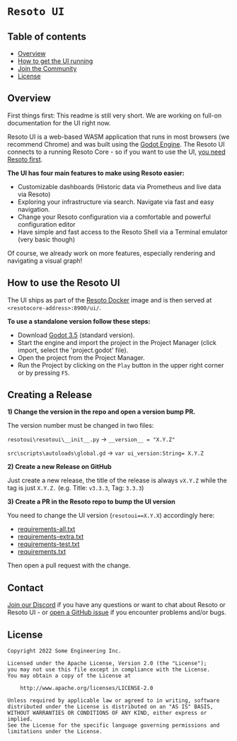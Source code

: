 # `Resoto UI`

## Table of contents

* [Overview](#overview)
* [How to get the UI running](#overview)
* [Join the Community](#contact)
* [License](#license)


## Overview
First things first: This readme is still very short. We are working on full-on documentation for the UI right now.

Resoto UI is a web-based WASM application that runs in most browsers (we recommend Chrome) and was built using the [Godot Engine](https://godotengine.org/).
The Resoto UI connects to a running Resoto Core - so if you want to use the UI, [you need Resoto first](https://github.com/someengineering/resoto).

**The UI has four main features to make using Resoto easier:**
- Customizable dashboards (Historic data via Prometheus and live data via Resoto)
- Exploring your infrastructure via search. Navigate via fast and easy navigation.
- Change your Resoto configuration via a comfortable and powerful configuration editor
- Have simple and fast access to the Resoto Shell via a Terminal emulator (very basic though)

Of course, we already work on more features, especially rendering and navigating a visual graph!


## How to use the Resoto UI
The UI ships as part of the [Resoto Docker](https://resoto.com/docs/getting-started/install-resoto/docker) image and is then served at `<resotocore-address>:8900/ui/`.

**To use a standalone version follow these steps:**
- Download [Godot 3.5](https://godotengine.org/download) (standard version).
- Start the engine and import the project in the Project Manager (click import, select the 'project.godot' file).
- Open the project from the Project Manager.
- Run the Project by clicking on the `Play` button in the upper right corner or by pressing `F5`.


## Creating a Release
**1) Change the version in the repo and open a version bump PR.**

The version number must be changed in two files:

`resotoui\resotoui\__init__.py` -> `__version__ = "X.Y.Z"`

`src\scripts\autoloads\global.gd` -> `var ui_version:String= X.Y.Z`

**2) Create a new Release on GitHub**

Just create a new release, the title of the release is always `vX.Y.Z` while the tag is just `X.Y.Z.` (e.g. Title: `v3.3.3`, Tag: `3.3.3`)

**3) Create a PR in the Resoto repo to bump the UI version**

You need to change the UI version (`resotoui==X.Y.X`) accordingly here:

* [requirements-all.txt](https://github.com/someengineering/resoto/blob/main/requirements-all.txt)
* [requirements-extra.txt](https://github.com/someengineering/resoto/blob/main/requirements-extra.txt)
* [requirements-test.txt](https://github.com/someengineering/resoto/blob/main/requirements-test.txt)
* [requirements.txt](https://github.com/someengineering/resoto/blob/main/requirements.txt)

Then open a pull request with the change.

## Contact
[Join our Discord](https://discord.gg/someengineering) if you have any questions or want to chat about Resoto or Resoto UI - or [open a GitHub issue](https://github.com/someengineering/resoto-ui/issues/new) if you encounter problems and/or bugs.


## License
```
Copyright 2022 Some Engineering Inc.

Licensed under the Apache License, Version 2.0 (the "License");
you may not use this file except in compliance with the License.
You may obtain a copy of the License at

    http://www.apache.org/licenses/LICENSE-2.0

Unless required by applicable law or agreed to in writing, software
distributed under the License is distributed on an "AS IS" BASIS,
WITHOUT WARRANTIES OR CONDITIONS OF ANY KIND, either express or implied.
See the License for the specific language governing permissions and
limitations under the License.
```

